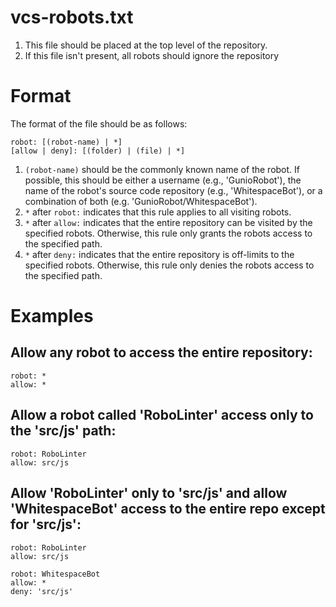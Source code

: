 # vcs-robots.txt

1. This file should be placed at the top level of the repository.
2. If this file isn't present, all robots should ignore the repository

# Format

The format of the file should be as follows:
	
    robot: [(robot-name) | *]
    [allow | deny]: [(folder) | (file) | *]
	
1. `(robot-name)` should be the commonly known name of the robot. If possible, this should be either a username (e.g., 'GunioRobot'), the name of the robot's source code repository (e.g., 'WhitespaceBot'), or a combination of both (e.g. 'GunioRobot/WhitespaceBot'). 
2. `*` after `robot:` indicates that this rule applies to all visiting robots.
3. `*` after `allow:` indicates that the entire repository can be visited by the specified robots. Otherwise, this rule only grants the robots access to the specified path. 
4. `*` after `deny:` indicates that the entire repository is off-limits to the specified robots. Otherwise, this rule only denies the robots access to the specified path. 
	
# Examples

## Allow any robot to access the entire repository:

	robot: *
	allow: *
	
## Allow a robot called 'RoboLinter' access only to the 'src/js' path:

	robot: RoboLinter
	allow: src/js

## Allow 'RoboLinter' only to 'src/js' and allow 'WhitespaceBot' access to the entire repo except for 'src/js':

	robot: RoboLinter
	allow: src/js

	robot: WhitespaceBot
	allow: *
	deny: 'src/js'






